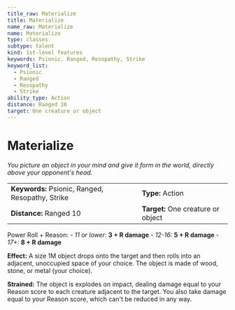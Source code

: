 ```yaml
---
title_raw: Materialize
title: Materialize
name_raw: Materialize
name: Materialize
type: classes
subtype: talent
kind: 1st-level features
keywords: Psionic, Ranged, Resopathy, Strike
keyword_list:
  - Psionic
  - Ranged
  - Resopathy
  - Strike
ability_type: Action
distance: Ranged 10
target: One creature or object
---
```


# Materialize

*You picture an object in your mind and give it form in the world, directly above your opponent's head.*

|                                                  |                                    |
| :----------------------------------------------- | :--------------------------------- |
| **Keywords:** Psionic, Ranged, Resopathy, Strike | **Type:** Action                   |
| **Distance:** Ranged 10                          | **Target:** One creature or object |

Power Roll + Reason: - *11 or lower:* **3 + R damage** - *12-16:* **5 + R damage** - *17+:* **8 + R damage**

**Effect:** A size 1M object drops onto the target and then rolls into an adjacent, unoccupied space of your choice. The object is made of wood, stone, or metal (your choice).

**Strained:** The object is explodes on impact, dealing damage equal to your Reason score to each creature adjacent to the target. You also take damage equal to your Reason score, which can't be reduced in any way.
